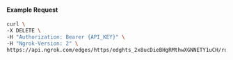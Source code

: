 <!-- Code generated for API Clients. DO NOT EDIT. -->

#### Example Request

```bash
curl \
-X DELETE \
-H "Authorization: Bearer {API_KEY}" \
-H "Ngrok-Version: 2" \
https://api.ngrok.com/edges/https/edghts_2x8ucDieBHgRMthwXGNNETY1uCH/routes/edghtsrt_2x8ucBdhggZOIJ0UqiIFSldYlGi/oidc
```
